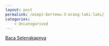 ```yaml
---
layout: post
permalink: /mimpi-bertemu-3-orang-laki-laki/
categories:
    - Uncategorized
---
```


[Baca Selengkapnya](/07)